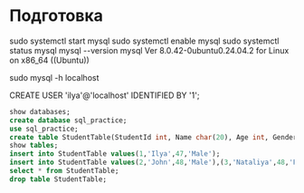 # Подготовка
sudo systemctl start mysql
sudo systemctl enable mysql
sudo systemctl status mysql
mysql --version
mysql  Ver 8.0.42-0ubuntu0.24.04.2 for Linux on x86_64 ((Ubuntu))

sudo mysql -h localhost

CREATE USER 'ilya'@'localhost' IDENTIFIED BY '1';
```sql
show databases;
create database sql_practice;
use sql_practice;
create table StudentTable(StudentId int, Name char(20), Age int, Gender char(10));
show tables;
insert into StudentTable values(1,'Ilya',47,'Male');
insert into StudentTable values(2,'John',48,'Male'),(3,'Nataliya',48,'Female');
select * from StudentTable;
drop table StudentTable;
```


